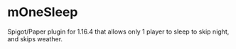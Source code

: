 # mOneSleep
Spigot/Paper plugin for 1.16.4 that allows only 1 player to sleep to skip night, and skips weather.
